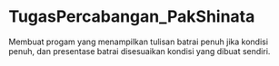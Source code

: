 # TugasPercabangan_PakShinata
Membuat progam yang menampilkan tulisan batrai penuh jika kondisi penuh, dan presentase batrai disesuaikan kondisi yang dibuat sendiri.
